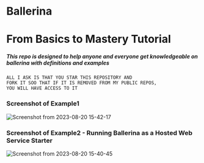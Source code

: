 # Ballerina 
# From Basics to Mastery Tutorial

##### This repo is designed to help anyone and everyone get knowledgeable on ballerina with definitions and examples

```
ALL I ASK IS THAT YOU STAR THIS REPOSITORY AND 
FORK IT SOO THAT IF IT IS REMOVED FROM MY PUBLIC REPOS, 
YOU WILL HAVE ACCESS TO IT
```
### Screenshot of Example1
![Screenshot from 2023-08-20 15-42-17](https://github.com/Ndhlovu1/ballerina/assets/46927702/f60bd149-e809-41f0-81df-531ec0707995)

### Screenshot of Example2 - Running Ballerina as a Hosted Web Service Starter
![Screenshot from 2023-08-20 15-40-45](https://github.com/Ndhlovu1/ballerina/assets/46927702/10692179-79e4-428f-a32d-22c7f1f4ed39)

